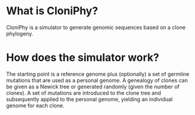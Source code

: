 # What is CloniPhy?

CloniPhy is a simulator to generate genomic sequences based on a clone phylogeny.

# How does the simulator work?

The starting point is a reference genome plus (optionally) a set of germline mutations that are used as a personal genome. A genealogy of clones can be given as a Newick tree or generated randomly (given the number of clones). A set of mutations are introduced to the clone tree and subsequently applied to the personal genome, yielding an individual genome for each clone.
